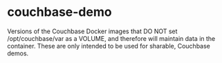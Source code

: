 # couchbase-demo
Versions of the Couchbase Docker images that DO NOT set /opt/couchbase/var as a VOLUME, and therefore will maintain data in the container.  These are only intended to be used for sharable, Couchbase demos.
